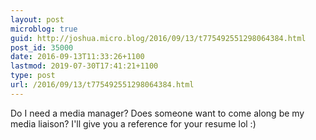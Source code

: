 ```yaml
---
layout: post
microblog: true
guid: http://joshua.micro.blog/2016/09/13/t775492551298064384.html
post_id: 35000
date: 2016-09-13T11:33:26+1100
lastmod: 2019-07-30T17:41:21+1100
type: post
url: /2016/09/13/t775492551298064384.html
---
```

Do I need a media manager? Does someone want to come along be my media liaison? I'll give you a reference for your resume lol :)
